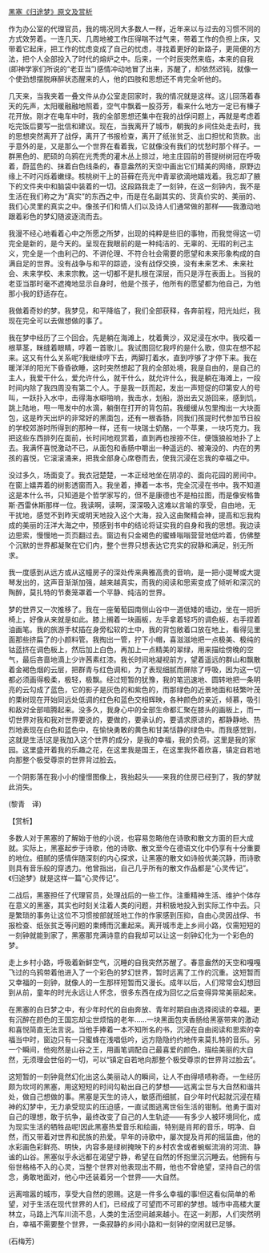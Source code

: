 [黑塞《归途梦》原文及赏析](https://www.vrrw.net/wx/12065.html)

作为办公室的代理官员，我的境况同大多数人一样，近年来以与过去的习惯不同的方式效劳着。一连几天、几周地被工作压得喘不过气来，带着工作的负担上床，又带着它起床，把工作的忧虑变成了自己的忧虑，寻找着更好的新路子，更简便的方法，把个人全部投入了时代的熔炉之中。后来，一个时辰突然来临，本来的自我(即神学家们所说的“老亚当”)感情冲动地冒了出来，苏醒了，却依然迟钝，就像一个使劲想摆脱麻醉状态醒来的人，他的四肢和思想还不肯完全听他的。

几天来，当我夹着一叠文件从办公室走回家时，我的情况就是这样。这儿回荡着春天的先声，太阳暖融融地照着，空气中飘着一股芬芳，看来什么地方一定已有榛子花开放。刚才在电车中时，我的全部思想还集中在我的战俘问题上，再就是考虑着吃完饭后要写一批信和建议。现在，当我离开了城市，朝我的乡间住处走去时，我的思想突然离开了战俘，离开了书报检查，离开了纸张贫乏、出口担忧和货款。出乎意外的是，又是那么一个世界在看着我，它就像没有我们的忧愁时那个样子。一群黑色的、肥硕的乌鸦在光秃秃的灌木丛上掠过，地主庄园前的菩提树树冠在呼吸着，蔚蓝色的、抹着白色线条的，春意盎然的天空中画出它们精美的网络，原野边缘上不时闪烁着嫩绿。核桃树干上的苔藓在亮光中青翠欲滴地嬉戏着。我忘却了腋下的文件夹中和脑袋中装着的一切。这段路我走了一刻钟，在这一刻钟内，我不是生活在我们称之为“真实”的东西之中，而是在名副其实的、货真价实的、美丽的、我们心灵里的真实之中。像孩子们和情人们以及诗人们通常做的那样——我激动地跟着彩色的梦幻随波逐流而去。



我漫不经心地看着心中之所愿之所梦，出现的纯粹是些旧的事物，而我觉得这一切完全是新的，是今天的。呈现在我眼前的是一种纯洁的、无辜的、无瑕的利己主义，完全是一个由利己的、不讲伦理、不符合社会需要的愿望和未来形象构成的自满自足的世界。没有战争与和平的踪迹，没有战俘交换，没有未来艺术、未来社会、未来学校、未来宗教。这一切都不是扎根在深层，而只是浮在表面上。当我的老亚当那时毫不遮掩地显示自身时，他是个孩子，他所有的愿望都为他自己，为他那小我的舒适存在。

我做着奇妙的梦。我梦见，和平降临了，我们全部获释，各奔前程，阳光灿烂，我现在完全可以去做想做的事了。

我在梦中经历了三个回合。先是躺在海滩上，枕着黄沙，双足浸在水中。我咬着一根草茎，眯缝着眼睛，哼着一首歌儿。我试图回忆我哼的是什么歌，但实在想不起来。这又有什么关系呢?我继续哼下去，两脚打着水，直到哼够了才停下来。我在暖洋洋的阳光下昏昏欲睡，这时突然想起了我的全部处境，我是自由的，是自己的主人，我爱干什么，爱允许什么，就干什么，就允许什么，我是躺在海滩上，一段时间内除了我四周没有第二个人。于是我一跃而起，发出一声短促的印第安人的号叫，一跃扑入水中，击得海水噼啪响，我击水，划船，游出去又游回来，感到饥，跳上陆地，甩一甩发中的水滴，躺倒在打开的背包前。我缓缓从包里掏出一大块面包，这是昨天出炉的非常好的黑面包，还有一根香肠，同我们孩提时代参加节日般的学校郊游时所得到的那种一样，还有一块瑞士奶酪，一个苹果，一块巧克力。我把这些东西排列在面前，长时间地观赏着，直到再也按捺不住，便饿狼般地扑了上去。我满怀喜悦激动不已，从面包和香肠中嚼出一种遥远的、被淹没的、内在的男孩的喜悦，它滚滚涌来，把我全部身心席卷而去，使我沉浸在忘我的幸福之中。

没过多久，场面变了。我衣冠楚楚，一本正经地坐在阴凉的、面向花园的房间中。在窗上嬉弄着的树影透窗而入。我坐着，捧着一本书，完全沉浸在书中。我不知道这是本什么书，只知道是个哲学家写的，但不是康德也不是柏拉图，而是像安格鲁斯·西雷休斯那样一位。我读啊，读啊，深深吸入这难以言喻的享受，自由地，无干扰地，感觉不到昨天或明天地投入这个大海，投入这由聚精会神，提高和忘我构成的美丽的汪洋大海之中，预感到书中的结论将证实我的自身和我的思想。我边读边思索，慢慢地一页页翻过去。窗边有只金褐色的蜜蜂嗡嗡营营地低吟着，仿佛整个沉默的世界都凝聚在它们内，整个世界只想表达它充实的寂静和满足，别无所求。

我一度感到从远方或从这幢房子的深处传来典雅高贵的音响，是一把小提琴或大提琴发出的，这声音渐渐加强，越来越真实，而我的阅读和思索变成了倾听和深沉的陶醉，莫扎特的节奏笼罩着一个平静、纯洁的世界。

梦的世界又一次推移了。我在一座葡萄园南侧山谷中一道低矮的墙边，坐在一把折椅上，好像从来就是如此。膝上搁着一块画板，左手拿着轻巧的调色板，右手捏着油画笔。我的旅游手杖插在身旁松软的土中，我的背包敞着口放在地上，看得见里面那些挤扁了的小颜料管。我掏出一管，拧下小帽，喜滋滋地把一点极美、极纯的钴蓝挤在调色板上，然后加上白色，再加上一点精美的翠绿，用来描绘傍晚的空气，最后吝啬地滴上少许茜素红漆。我长时间地凝视前方，望着遥远的群山和飘散着金褐色烟的云层，把群青与红色调和，为了表现细腻而屏除了呼吸，因为这一切都必须画得极柔，极轻，极飘。经过短暂的犹豫，我的笔迅速地、圆转地把一条明亮的云勾成了蓝色，它的影子是灰色的和紫色的，而那绿色的近景地面和枝繁叶茂的栗树现在开始同远处低调的红色和蓝色交相辉映，各种颜色的亲近，倾慕，吸引和敌对全部喧腾起来。没多久，我身心中的全部生命都汇聚在膝头的画板上，而一切世界对我和我对世界要说的，要做的，要承认的，要请求原谅的，都静静地、热烈地表现在白色和蓝色中，在愉快勇敢的黄色和甘美恬静的绿色中。而我感觉到，这就是生活!这是我加入这个世界的成分，是我的幸福，我的负荷。这里是我的家园。这里盛开着我的乐趣之花，在这里我是国王，在这里我怀着欣喜，镇定自若地向那整个极受尊崇的世界背过脸去。

一个阴影落在我小小的憧憬图像上，我抬起头——来我的住房已经到了，我的梦就此消失。

(黎青　译)

【赏析】

多数人对于黑塞的了解始于他的小说，也容易忽略他在诗歌和散文方面的巨大成就。实际上，黑塞起步于诗歌，他的诗歌、散文至今在德语文化中仍享有十分重要的地位。细腻的感情伴随深刻的内心探求，让黑塞的散文如诗般优美沉静，而诗歌则具有音乐般的穿透力。他曾指出，自己几乎所有的散文作品都是“心灵传记”。《归途梦》就是这样一篇“心灵传记”。

二战后，黑塞担任了代理官员，处理战后的一些工作。注重精神生活、维护个体存在意义的黑塞，其实也时刻关注着人类的问题，并积极地投入到实际工作中去。只是繁琐的事务让这位不习惯按部就班地工作的作家感到压抑，自由心灵因战俘、书报检查、纸张贫乏等问题的束缚而沉重起来。离开城市走上乡间小路，仅需短短的一刻钟就能到家了，黑塞那充满诗意的自我却可以让这一刻钟幻化为一个彩色的梦。

走上乡村小路，呼吸着新鲜空气，沉睡的自我突然苏醒了。春意盎然的天空和嘎嘎飞过的乌鸦带着他进入了一个彩色的梦幻世界，暂时远离了工作的沉重。这短暂而又幸福的一刻钟，就像人的一生那样短暂而又漫长。成年以后，人们常常会幻想回到从前，童年的时光永远让人怀念，很多东西在成为回忆之后变得异常美丽起来。

在黑塞的白日梦之中，有少年时代的自由奔放、青年时期自由选择阅读的幸福，更有沉醉在颜色的王国忘却尘世烦恼的老年……一块黑面包夹香肠给黑塞带来的激动和喜悦简直无法言说。当他手捧着一本不知所名的书，沉浸在自由阅读和思索的幸福当中时，窗边只有一只蜜蜂在浅唱低吟，远方隐隐约约地传来莫扎特的音乐。另一个瞬间，他宛然是山谷之王，用画笔调配自己最喜爱的颜色，描绘美丽的大自然，无须理会世俗的一切，可以“镇定自若地向那整个极受尊崇的世界背过脸去”。

这短暂的一刻钟竟然幻化出这么美丽动人的瞬间，让人不由得啧啧称奇。一生经历颇为坎坷的黑塞，用这短短的时间勾勒出自己的梦想——远离尘世与大自然和谐共处，做自己想做的事。黑塞是天生的诗人，敏感而细腻，自少年时代起就沉浸在精神的幻梦中，无力承受现实的压迫感，一直试图逃离世俗生活的钳制。他勇于面对自己的理想，敢于抗争，最终改变了自己的人生轨迹——有多少人被环境同化，成为现实生活的牺牲品呢!因此黑塞热爱音乐和绘画，特别是肖邦的音乐，明净、自然，而又带着对世界和民族的热爱。早年的诗歌中，屡次提及肖邦的摇篮曲，他的水彩画色彩鲜亮、明快，内容多是绿树掩映下的乡村农舍或者蜿蜒流淌的河流、静谧的山谷。黑塞似乎永远都在渴望宁静，希望在自然的怀抱里沉沉睡去。他拥有与俗世格格不入的心灵，当整个世界对他表现出不屑，他也不曾绝望，坚持自己的信念，勇敢地面对，他心中还装着另一个世界——大自然。

远离喧嚣的城市，享受大自然的恩赐。这是一件多么幸福的事!但这看似简单的希望，对于生活在现代世界的人们，已经成了可望而不可即的梦想。城市中高楼大厦林立，马路上汽车川流不息，人类的生活空间越来越小。在这一刹那，人们突然明白，幸福不需要整个世界，一条寂静的乡间小路和一刻钟的空闲就已足够。

(石梅芳)

